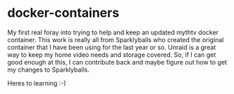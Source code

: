 # docker-containers
My first real foray into trying to help and keep an updated mythtv docker container. 
This work is really all from Sparklyballs who created the original container that I have
been using for the last year or so.   Unraid is a great way to keep my home video needs 
and storage covered.   So, if I can get good enough at this,  I can contribute back and maybe
figure out how to get my changes to Sparklyballs.

Heres to learning :-)
